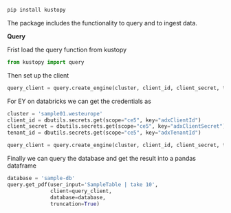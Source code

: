 ```bash
pip install kustopy
```

The package includes the functionality to query and to ingest data.

**Query**

Frist load the query function from kustopy
```python
from kustopy import query
```

Then set up the client
```python
query_client = query.create_engine(cluster, client_id, client_secret, tenant_id)
```

For EY on databricks we can get the credentials as
```python
cluster = 'sample01.westeurope'
client_id = dbutils.secrets.get(scope="ce5", key="adxClientId")
client_secret = dbutils.secrets.get(scope="ce5", key="adxClientSecret")
tenant_id = dbutils.secrets.get(scope="ce5", key="adxTenantId")

query_client = query.create_engine(cluster, client_id, client_secret, tenant_id)
```

Finally we can query the database and get the result into a pandas dataframe
```python
database = 'sample-db'
query.get_pdf(user_input='SampleTable | take 10', 
              client=query_client, 
              database=database, 
              truncation=True)
```

